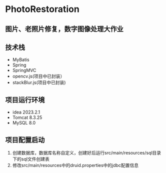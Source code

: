 # PhotoRestoration
## 图片、老照片修复，数字图像处理大作业
## 技术栈
- MyBatis
- Spring
- SpringMVC
- opencv.js(项目中已封装）
- stackBlur.js(项目中已封装)
## 项目运行环境
- idea 2023.2.1
- Tomcat 8.3.25
- MySQL 8.0
## 项目配置启动
1. 创建数据库，数据库名称自定义，创建好后运行src/main/resources/sql目录下的sql文件创建表
2. 修改src/main/resources中的druid.properties中的jdbc配置信息
